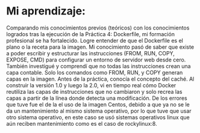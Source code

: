 # Mi aprendizaje:

Comparando mis conocimientos previos (teóricos) con los conocimientos logrados tras la ejecución de la Práctica 4: Dockerfile, mi formación profesional se ha fortalecido. Logre entender de que el Dockerfile es el plano o la receta para la imagen. Mi conocimiento pasó de saber que existe a poder escribir y estructurar las instrucciones (FROM, RUN, COPY, EXPOSE, CMD) para configurar un entorno de servidor web desde cero. También investigué y comprendí que no todas las instrucciones crean una capa contable. Solo los comandos como FROM, RUN, y COPY generan capas en la imagen. Antes de la práctica, conocía el concepto del caché. Al construir la versión 1.0 y luego la 2.0, vi en tiempo real cómo Docker reutiliza las capas de instrucciones que no cambiaron y solo recrea las capas a partir de la línea donde detecta una modificación. De los errores que tuve fue el de la el uso de la imagen Centos, debido a que ya no se le da un mantenimiento al mismo sistema operativo, por lo que tuve que usar otro sistema operativo, en este caso se usó sistemas operativos linux que aún reciben mantenimiento como es el caso de rockylinux:8.
